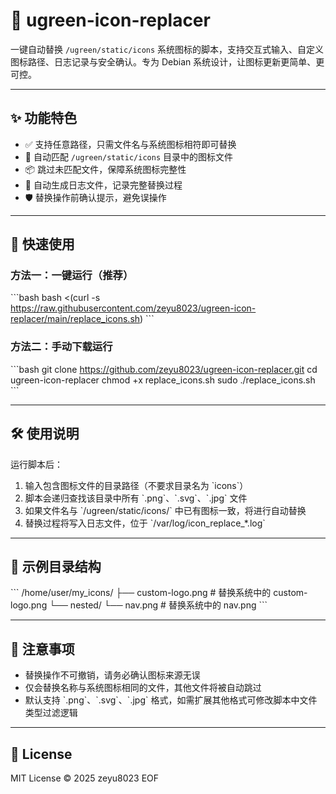 # 🧊 ugreen-icon-replacer

一键自动替换 `/ugreen/static/icons` 系统图标的脚本，支持交互式输入、自定义图标路径、日志记录与安全确认。专为 Debian 系统设计，让图标更新更简单、更可控。

---

## ✨ 功能特色

- ✅ 支持任意路径，只需文件名与系统图标相符即可替换
- 🔄 自动匹配 `/ugreen/static/icons` 目录中的图标文件
- 📦 跳过未匹配文件，保障系统图标完整性
- 📜 自动生成日志文件，记录完整替换过程
- 🛡 替换操作前确认提示，避免误操作

---

## 🚀 快速使用

### 方法一：一键运行（推荐）

\`\`\`bash
bash <(curl -s https://raw.githubusercontent.com/zeyu8023/ugreen-icon-replacer/main/replace_icons.sh)
\`\`\`

### 方法二：手动下载运行

\`\`\`bash
git clone https://github.com/zeyu8023/ugreen-icon-replacer.git
cd ugreen-icon-replacer
chmod +x replace_icons.sh
sudo ./replace_icons.sh
\`\`\`

---

## 🛠️ 使用说明

运行脚本后：

1. 输入包含图标文件的目录路径（不要求目录名为 \`icons\`）
2. 脚本会递归查找该目录中所有 \`.png\`、\`.svg\`、\`.jpg\` 文件
3. 如果文件名与 \`/ugreen/static/icons/\` 中已有图标一致，将进行自动替换
4. 替换过程将写入日志文件，位于 \`/var/log/icon_replace_*.log\`

---

## 📁 示例目录结构

\`\`\`
/home/user/my_icons/
├── custom-logo.png          # 替换系统中的 custom-logo.png
└── nested/
    └── nav.png              # 替换系统中的 nav.png
\`\`\`

---

## 🧩 注意事项

- 替换操作不可撤销，请务必确认图标来源无误
- 仅会替换名称与系统图标相同的文件，其他文件将被自动跳过
- 默认支持 \`.png\`、\`.svg\`、\`.jpg\` 格式，如需扩展其他格式可修改脚本中文件类型过滤逻辑

---

## 📄 License

MIT License © 2025 zeyu8023
EOF
